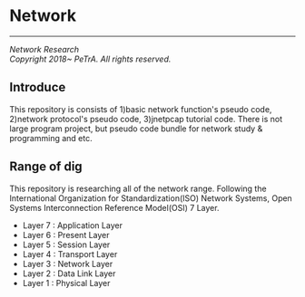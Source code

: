 # Network
-----------------------------------------
_Network Research_   
_Copyright 2018~ PeTrA. All rights reserved._   
## Introduce
This repository is consists of 1)basic network function's pseudo code, 2)network protocol's pseudo code, 3)jnetpcap tutorial code. There is not large program project, but pseudo code bundle for network study & programming and etc.   
## Range of dig
This repository is researching all of the network range. Following the International Organization for Standardization(ISO) Network Systems, Open Systems Interconnection Reference Model(OSI) 7 Layer.   
* Layer 7 : Application Layer   
* Layer 6 : Present Layer   
* Layer 5 : Session Layer   
* Layer 4 : Transport Layer   
* Layer 3 : Network Layer   
* Layer 2 : Data Link Layer   
* Layer 1 : Physical Layer   



